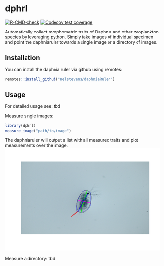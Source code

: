 
# dphrl

<!-- badges: start -->
[![R-CMD-check](https://github.com/nelstevens/daphniaRuler/workflows/R-CMD-check/badge.svg)](https://github.com/nelstevens/daphniaRuler/actions)
[![Codecov test coverage](https://codecov.io/gh/nelstevens/daphniaRuler/branch/main/graph/badge.svg)](https://codecov.io/gh/nelstevens/daphniaRuler?branch=main)
<!-- badges: end -->

Automatically collect morphometric traits of Daphnia and other zooplankton species by leveraging python. Simply take images of individual specimen and point the daphniaruler towards a single image or a directory of images.

## Installation

You can install the daphnia ruler via github using remotes:

``` r
remotes::install_github("nelstevens/daphniaRuler")
```

## Usage
For detailed usage see: tbd

Measure single images:

``` r
library(dphrl)
measure_image("path/to/image")
```
The daphniaruler will output a list with all measured traits and plot measurements over the image.
![](man/figures/example1_out.png)

Measure a directory: tbd
